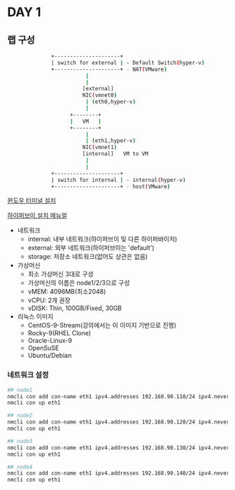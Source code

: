 # DAY 1


## 랩 구성

```bash
              +---------------------+
              | switch for external | - Default Switch(hyper-v)
              +---------------------+ - NAT(VMware)                    
                         |
                         |
                        [external]
                        NIC(vmnet0)
                         | (eth0,hyper-v)
                         |
                    +--------+
                    |   VM   |  
                    +--------+
                         |
                         | (eth1,hyper-v)
                        NIC(vmnet1)
                        [internal]   VM to VM
                         |
                         |
              +---------------------+
              | switch for internal | - internal(hyper-v)
              +---------------------+ - host(VMware)                     
```

[윈도우 터미널 설치](https://learn.microsoft.com/ko-kr/windows/terminal/install)

[하이퍼브이 설치 메뉴얼](https://learn.microsoft.com/ko-kr/virtualization/hyper-v-on-windows/quick-start/enable-hyper-v)

- 네트워크
    + internal: 내부 네트워크(하이퍼브이 및 다른 하이퍼바이저)
    + external: 외부 네트워크(하이퍼브이는 'default')
    + storage: 저장소 네트워크(없어도 상관은 없음)
- 가상머신
    + 최소 가상머신 3대로 구성
    + 가상머신의 이름은 node1/2/3으로 구성
    + vMEM: 4096MB(최소2048)
    + vCPU: 2개 권장
    + vDISK: Thin, 100GB/Fixed, 30GB
- 리눅스 이미지
    + CentOS-9-Stream(강의에서는 이 이미지 기반으로 진행)
    + Rocky-9(RHEL Clone)
    + Oracle-Linux-9
    + OpenSuSE
    + Ubuntu/Debian
    

### 네트워크 설정

```bash
## node1
nmcli con add con-name eth1 ipv4.addresses 192.168.90.110/24 ipv4.never-default yes ipv4.method manual autoconnect yes type ethernet ifname eth1 
nmcli con up eth1

## node2
nmcli con add con-name eth1 ipv4.addresses 192.168.90.120/24 ipv4.never-default yes ipv4.method manual autoconnect yes type ethernet ifname eth1 
nmcli con up eth1

## node3
nmcli con add con-name eth1 ipv4.addresses 192.168.90.130/24 ipv4.never-default yes ipv4.method manual autoconnect yes type ethernet ifname eth1 
nmcli con up eth1

## node4
nmcli con add con-name eth1 ipv4.addresses 192.168.90.140/24 ipv4.never-default yes ipv4.method manual autoconnect yes type ethernet ifname eth1 
nmcli con up eth1

```